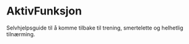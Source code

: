 # AktivFunksjon
Selvhjelpsguide til å komme tilbake til trening, smertelette og helhetlig tilnærming.
